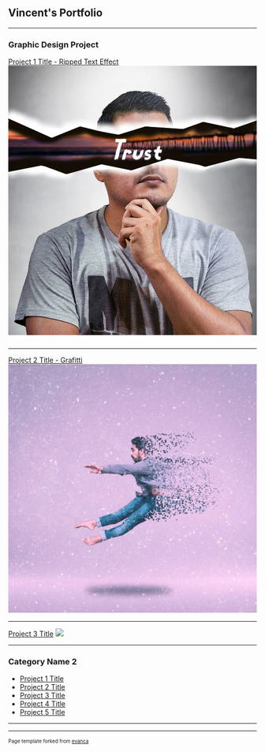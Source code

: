 ## Vincent's Portfolio

---

### Graphic Design Project 

[Project 1 Title - Ripped Text Effect](/sample_page)
<img src="images/Trust.png?raw=true"/>

---
[Project 2 Title - Grafitti](/pdf/sample_presentation.pdf)
<img src="images/Grafitti.jpg?raw=true"/>

---
[Project 3 Title](http://example.com/)
<img src="![Pop](https://user-images.githubusercontent.com/117855904/207914182-1a9d82d0-53cb-48bf-b18d-af07e2da9aa2.png)"/>

---

### Category Name 2

- [Project 1 Title](http://example.com/)
- [Project 2 Title](http://example.com/)
- [Project 3 Title](http://example.com/)
- [Project 4 Title](http://example.com/)
- [Project 5 Title](http://example.com/)

---




---
<p style="font-size:10px">Page template forked from <a href="https://github.com/evanca/quick-portfolio">evanca</a></p>
<!-- Remove above link if you don't want to attibute -->
